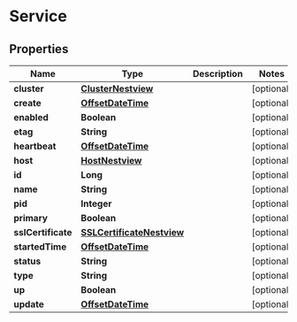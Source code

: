 # Service

## Properties
Name | Type | Description | Notes
------------ | ------------- | ------------- | -------------
**cluster** | [**ClusterNestview**](ClusterNestview.md) |  |  [optional]
**create** | [**OffsetDateTime**](OffsetDateTime.md) |  |  [optional]
**enabled** | **Boolean** |  |  [optional]
**etag** | **String** |  |  [optional]
**heartbeat** | [**OffsetDateTime**](OffsetDateTime.md) |  |  [optional]
**host** | [**HostNestview**](HostNestview.md) |  |  [optional]
**id** | **Long** |  |  [optional]
**name** | **String** |  |  [optional]
**pid** | **Integer** |  |  [optional]
**primary** | **Boolean** |  |  [optional]
**sslCertificate** | [**SSLCertificateNestview**](SSLCertificateNestview.md) |  |  [optional]
**startedTime** | [**OffsetDateTime**](OffsetDateTime.md) |  |  [optional]
**status** | **String** |  |  [optional]
**type** | **String** |  |  [optional]
**up** | **Boolean** |  |  [optional]
**update** | [**OffsetDateTime**](OffsetDateTime.md) |  |  [optional]
